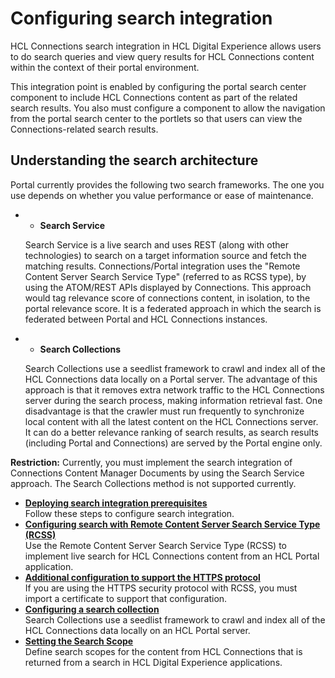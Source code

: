 # Configuring search integration

HCL Connections search integration in HCL Digital Experience allows users to do search queries and view query results for HCL Connections content within the context of their portal environment.

This integration point is enabled by configuring the portal search center component to include HCL Connections content as part of the related search results. You also must configure a component to allow the navigation from the portal search center to the portlets so that users can view the Connections-related search results.

## Understanding the search architecture

Portal currently provides the following two search frameworks. The one you use depends on whether you value performance or ease of maintenance.

-   -   **Search Service**

    Search Service is a live search and uses REST (along with other technologies) to search on a target information source and fetch the matching results. Connections/Portal integration uses the "Remote Content Server Search Service Type" (referred to as RCSS type), by using the ATOM/REST APIs displayed by Connections. This approach would tag relevance score of connections content, in isolation, to the portal relevance score. It is a federated approach in which the search is federated between Portal and HCL Connections instances.

-   -   **Search Collections**

    Search Collections use a seedlist framework to crawl and index all of the HCL Connections data locally on a Portal server. The advantage of this approach is that it removes extra network traffic to the HCL Connections server during the search process, making information retrieval fast. One disadvantage is that the crawler must run frequently to synchronize local content with all the latest content on the HCL Connections server. It can do a better relevance ranking of search results, as search results (including Portal and Connections) are served by the Portal engine only.


**Restriction:** Currently, you must implement the search integration of Connections Content Manager Documents by using the Search Service approach. The Search Collections method is not supported currently.

-   **[Deploying search integration prerequisites](../connect/t_connections_portlets_search_prereq.md)**  
Follow these steps to configure search integration.
-   **[Configuring search with Remote Content Server Search Service Type (RCSS)](../connect/connectors_portlets_search_rcss.md)**  
Use the Remote Content Server Search Service Type \(RCSS\) to implement live search for HCL Connections content from an HCL Portal application.
-   **[Additional configuration to support the HTTPS protocol](../connect/connection_portlets_search_rcss_https.md)**  
If you are using the HTTPS security protocol with RCSS, you must import a certificate to support that configuration.
-   **[Configuring a search collection](../connect/connections_portlets_search_collections.md)**  
Search Collections use a seedlist framework to crawl and index all of the HCL Connections data locally on an HCL Portal server.
-   **[Setting the Search Scope](../connect/connections_portlets_set_search_scope.md)**  
Define search scopes for the content from HCL Connections that is returned from a search in HCL Digital Experience applications.

